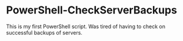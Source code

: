 # PowerShell-CheckServerBackups

This is my first PowerShell script. Was tired of having to check on successful backups of servers.
